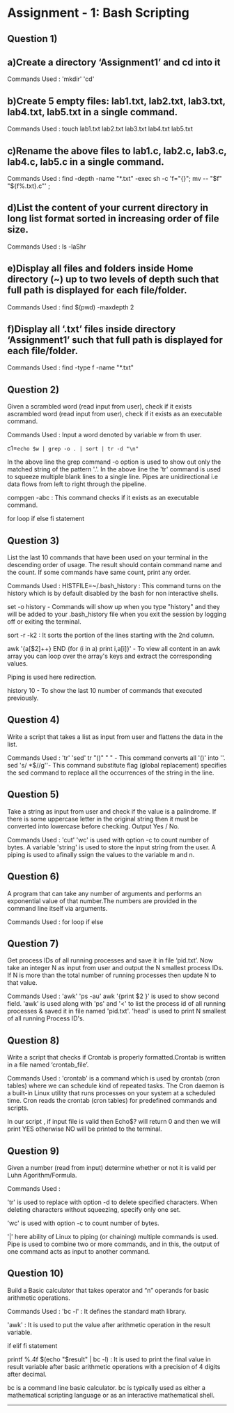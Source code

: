 # Assignment - 1: Bash Scripting

## Question 1)

## a)Create a directory ‘Assignment1’ and cd into it

Commands Used :
'mkdir'
'cd'

## b)Create 5 empty files: lab1.txt, lab2.txt, lab3.txt, lab4.txt, lab5.txt in a single command.

Commands Used :
touch lab1.txt lab2.txt lab3.txt lab4.txt lab5.txt

## c)Rename the above files to lab1.c, lab2.c, lab3.c, lab4.c, lab5.c in a single command.

Commands Used :
find -depth -name "\*.txt" -exec sh -c 'f="{}"; mv -- "$f" "${f%.txt}.c"' \;

## d)List the content of your current directory in long list format sorted in increasing order of file size.

Commands Used :
ls -laShr

## e)Display all files and folders inside Home directory (~) up to two levels of depth such that full path is displayed for each file/folder.

Commands Used :
find \$(pwd) -maxdepth 2

## f)Display all ‘.txt’ files inside directory ‘Assignment1’ such that full path is displayed for each file/folder.

Commands Used :
find -type f -name "\*.txt"

## Question 2)

Given a scrambled word (read input from user), check if it exists ascrambled word (read input from user), check if it exists as
an executable command.

Commands Used :
Input a word denoted by variable w from th user.

c1=`echo $w | grep -o . | sort | tr -d "\n"`

In the above line the grep command -o option is used to show out only the matched string of the pattern '.'.
In the above line the 'tr' command is used to squeeze multiple blank lines to a single line.
Pipes are unidirectional i.e data flows from left to right through the pipeline.

compgen -abc : This command checks if it exists as an executable command.

for loop
if else fi statement

## Question 3)

List the last 10 commands that have been used on your terminal in the descending order of usage. The result should contain
command name and the count. If some commands have same count, print any order.

Commands Used :
HISTFILE=~/.bash_history : 
This command turns on the history which is by default disabled by the bash for non interactive shells.

set -o history - Commands will show up when you type "history" and they will be added to your .bash_history file when you exit
the session by logging off or exiting the terminal.

sort -r -k2 : It sorts the portion of the lines starting with the 2nd column.

awk '{a[$2]++} END {for (i in a) print i,a[i]}' - To view all content in an awk array you can loop over the array's keys and
extract the corresponding values.

Piping is used here redirection.

history 10 - To show the last 10 number of commands that executed previously.

## Question 4)

Write a script that takes a list as input from user and flattens the data in the list.

Commands Used :
'tr'
'sed'
tr "()" " " - This command converts all '()' into ''.
sed 's/ \*\$//g''- This command substitute flag (global replacement) specifies the sed command to replace all the occurrences
of the string in the line.

## Question 5)

Take a string as input from user and check if the value is a palindrome. If there is some uppercase letter in the original string
then it must be converted into lowercase before checking. Output Yes / No.

Commands Used :
'cut'
'wc' is used with option -c to count number of bytes.
A variable 'string' is used to store the input string from the user.
A piping is used to afinally ssign the values to the variable m and n.

## Question 6)

A program that can take any number of arguments and performs an exponential value of that number.The numbers are provided in the
command line itself via arguments.

Commands Used :
for loop
if else

## Question 7)

Get process IDs of all running processes and save it in file ‘pid.txt’. Now take an integer N as input from user and output the N
smallest process IDs. If N is more than the total number of running processes then update N to that value.

Commands Used :
'awk'
'ps -au'
awk '{print \$2 }' is used to show second field.
'awk' is used along with 'ps' and '<' to list the process id of all running processes & saved it in file named 'pid.txt'.
'head' is used to print N smallest of all running Process ID's.

## Question 8)

Write a script that checks if Crontab is properly formatted.Crontab is written in a file named ‘crontab_file’.

Commands Used :
'crontab' is a command which is used by crontab (cron tables) where we can schedule kind of repeated tasks.
The Cron daemon is a built-in Linux utility that runs processes on your system at a scheduled time.
Cron reads the crontab (cron tables) for predefined commands and scripts.

In our script , if input file is valid then Echo\$? will return 0 and then we will print YES otherwise NO will be printed to the
terminal.

## Question 9)

Given a number (read from input) determine whether or not it is valid per Luhn Agorithm/Formula.

Commands Used :

'tr' is used to replace with option -d to delete specified characters. When deleting characters without squeezing, specify only
one set.

'wc' is used with option -c to count number of bytes.

'|' here ability of Linux to piping (or chaining) multiple commands is used.
Pipe is used to combine two or more commands, and in this, the output of one command acts as input to another command.

## Question 10)

Build a Basic calculator that takes operator and “n” operands for basic arithmetic operations.

Commands Used :
'bc -l' : It defines the standard math library.

'awk' : It is used to put the value after arithmetic operation in the result variable.

if elif fi statement

printf %.4f $(echo "$result" | bc -l) : It is used to print the final value in result variable after basic arithmetic operations
with a precision of 4 digits after decimal.

bc is a command line basic calculator. bc is typically used as either a mathematical scripting language or as an interactive
mathematical shell.

---
